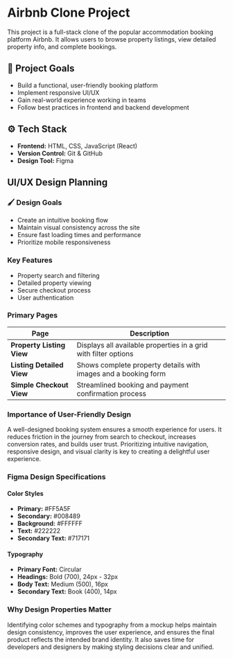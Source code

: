 # Airbnb Clone Project

This project is a full-stack clone of the popular accommodation booking platform Airbnb. It allows users to browse property listings, view detailed property info, and complete bookings.

## 🌟 Project Goals
- Build a functional, user-friendly booking platform
- Implement responsive UI/UX
- Gain real-world experience working in teams
- Follow best practices in frontend and backend development

## ⚙️ Tech Stack
- **Frontend:** HTML, CSS, JavaScript (React)
- **Version Control:** Git & GitHub
- **Design Tool:** Figma

## UI/UX Design Planning

### 🖌️ Design Goals
- Create an intuitive booking flow
- Maintain visual consistency across the site
- Ensure fast loading times and performance
- Prioritize mobile responsiveness

### Key Features
- Property search and filtering
- Detailed property viewing
- Secure checkout process
- User authentication

### Primary Pages

| Page                  | Description                                                         |
|-----------------------|---------------------------------------------------------------------|
| **Property Listing View** | Displays all available properties in a grid with filter options |
| **Listing Detailed View** | Shows complete property details with images and a booking form  |
| **Simple Checkout View**  | Streamlined booking and payment confirmation process            |

### Importance of User-Friendly Design
A well-designed booking system ensures a smooth experience for users. It reduces friction in the journey from search to checkout, increases conversion rates, and builds user trust. Prioritizing intuitive navigation, responsive design, and visual clarity is key to creating a delightful user experience.

### Figma Design Specifications

#### Color Styles
- **Primary:** #FF5A5F
- **Secondary:** #008489
- **Background:** #FFFFFF
- **Text:** #222222
- **Secondary Text:** #717171

#### Typography
- **Primary Font:** Circular
- **Headings:** Bold (700), 24px - 32px
- **Body Text:** Medium (500), 16px
- **Secondary Text:** Book (400), 14px

### Why Design Properties Matter
Identifying color schemes and typography from a mockup helps maintain design consistency, improves the user experience, and ensures the final product reflects the intended brand identity. It also saves time for developers and designers by making styling decisions clear and unified.
